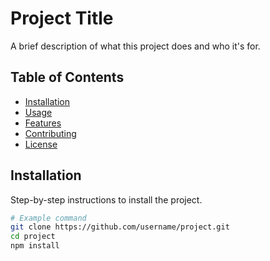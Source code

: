 # Project Title

A brief description of what this project does and who it's for.

## Table of Contents

- [Installation](#installation)
- [Usage](#usage)
- [Features](#features)
- [Contributing](#contributing)
- [License](#license)

## Installation

Step-by-step instructions to install the project.

```bash
# Example command
git clone https://github.com/username/project.git
cd project
npm install
